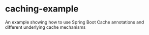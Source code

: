# caching-example
An example showing how to use Spring Boot Cache annotations and different underlying cache mechanisms
